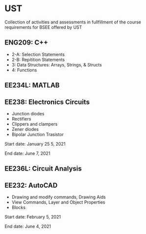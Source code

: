 # UST
Collection of activities and assessments in fullfillment of the course requirements for BSEE offered by UST

## ENG209: C++
- 2-A: Selection Statements
- 2-B: Repitition Statements
- 3: Data Structures: Arrays, Strings, & Structs
- 4: Functions


## EE234L: MATLAB

## EE238: Electronics Circuits
- Junction diodes
- Rectifiers
- Clippers and clampers
- Zener diodes
- Bipolar Junction Trasistor

Start date: January 25 5, 2021

End date: June 7, 2021

## EE236L: Circuit Analysis

## EE232: AutoCAD
- Drawing and modify commands, Drawing Aids
- View Commands, Layer and Object Properties
- Blocks

Start date: February 5, 2021

End date: June 4, 2021
